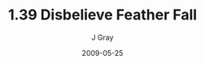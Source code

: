 ---
title: '1.39 Disbelieve Feather Fall'
alt: 'Mysteries of the Arcana'
date: '2009-05-25'
author: 'J Gray'
artist: 'Keira'
chapter: '1 More Heavens and Earths'
filler: false
---
